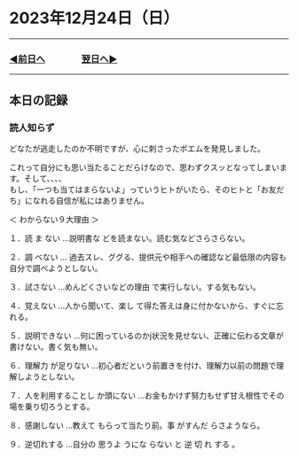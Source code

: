 # 2023年12月24日（日）

---

### [◀️前日へ](https://github.com/yuasys/chatty-journal/blob/main/2023/12/2023-12-23.md)&emsp;&emsp;&emsp;&emsp;[翌日へ▶️](https://github.com/yuasys/chatty-journal/blob/main/2023/12/2023-12-25.md)

---

## 本日の記録

### 読人知らず
どなたが逃走したのか不明ですが、心に刺さったポエムを発見しました。  

これって自分にも思い当たることだらけなので、思わずクスッとなってしまいます。そして、、、、　<br>
もし、「一つも当てはまらないよ」っていうヒトがいたら、そのヒトと「お友だち」になれる自信が私にはありません。

＜ わからない９大理由 ＞

１．読 ま ない …説明書な どを読まない。読む気などさらさらない｡  

２．調 べない … 過去スレ、ググる、提供元や相手への確認など最低限の内容も自分で調べようとしない｡  

３．試さない …めんどくさいなどの理由 で実行しない。する気もない｡  

４．覚えない …人から聞いて、楽し て得た答えは身に付かないから、すぐに忘れる。  

５．説明できない …何に困っているのかj状況を見せない、正確に伝わる文章が書けない。書く気も無い。  

６．理解力 が足りない …初心者だという前置きを付け、理解力以前の問題で理解しようとしない｡  

７．人を利用することし か頭にない …お金もかけず努力もせず甘え根性でその場を乗り切ろうとする｡  

８．感謝しない …教えて もらって当たり前。事 がすんだ らさようなら｡  

９．逆切れする …自分の 思うよ うにな らない と 逆 切 れ する ｡  

